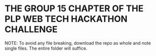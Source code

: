 # THE GROUP 15 CHAPTER OF THE PLP WEB TECH HACKATHON CHALLENGE

NOTE: To avoid any file breaking, download the repo as whole and note single files. The entire folder will suffice.
